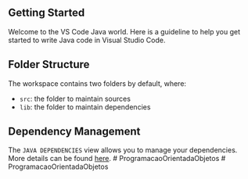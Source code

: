## Getting Started

Welcome to the VS Code Java world. Here is a guideline to help you get started to write Java code in Visual Studio Code.

## Folder Structure

The workspace contains two folders by default, where:

- `src`: the folder to maintain sources
- `lib`: the folder to maintain dependencies

## Dependency Management

The `JAVA DEPENDENCIES` view allows you to manage your dependencies. More details can be found [here](https://github.com/microsoft/vscode-java-pack/blob/master/release-notes/v0.9.0.md#work-with-jar-files-directly).
#   P r o g r a m a c a o O r i e n t a d a O b j e t o s  
 #   P r o g r a m a c a o O r i e n t a d a O b j e t o s  
 